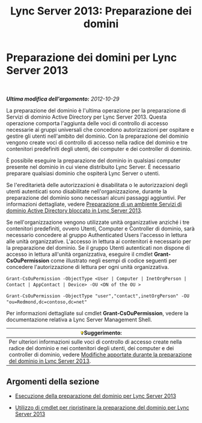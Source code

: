 ﻿---
title: 'Lync Server 2013: Preparazione dei domini'
TOCTitle: Preparazione dei domini
ms:assetid: 8eea541c-5f9d-4afc-92a8-a31d6f742544
ms:mtpsurl: https://technet.microsoft.com/it-it/library/Gg398721(v=OCS.15)
ms:contentKeyID: 49301298
ms.date: 08/24/2015
mtps_version: v=OCS.15
ms.translationtype: HT
---

# Preparazione dei domini per Lync Server 2013

 

_**Ultima modifica dell'argomento:** 2012-10-29_

La preparazione del dominio è l'ultima operazione per la preparazione di Servizi di dominio Active Directory per Lync Server 2013. Questa operazione comporta l'aggiunta delle voci di controllo di accesso necessarie ai gruppi universali che concedono autorizzazioni per ospitare e gestire gli utenti nell'ambito del dominio. Con la preparazione del dominio vengono create voci di controllo di accesso nella radice del dominio e tre contenitori predefiniti degli utenti, dei computer e dei controller di dominio.

È possibile eseguire la preparazione del dominio in qualsiasi computer presente nel dominio in cui viene distribuito Lync Server. È necessario preparare qualsiasi dominio che ospiterà Lync Server o utenti.

Se l'ereditarietà delle autorizzazioni è disabilitata o le autorizzazioni degli utenti autenticati sono disabilitate nell'organizzazione, durante la preparazione del dominio sono necessari alcuni passaggi aggiuntivi. Per informazioni dettagliate, vedere [Preparazione di un ambiente Servizi di dominio Active Directory bloccato in Lync Server 2013](lync-server-2013-preparing-a-locked-down-active-directory-domain-services.md).

Se nell'organizzazione vengono utilizzate unità organizzative anziché i tre contenitori predefiniti, ovvero Utenti, Computer e Controller di dominio, sarà necessario concedere al gruppo Authenticated Users l'accesso in lettura alle unità organizzative. L'accesso in lettura ai contenitori è necessario per la preparazione del dominio. Se il gruppo Utenti autenticati non dispone di accesso in lettura all'unità organizzativa, eseguire il cmdlet **Grant-CsOuPermission** come illustrato negli esempi di codice seguenti per concedere l'autorizzazione di lettura per ogni unità organizzativa.

```
Grant-CsOuPermission -ObjectType <User | Computer | InetOrgPerson | Contact | AppContact | Device> -OU <DN of the OU > 
```
```
Grant-CsOuPermission -ObjectType "user","contact",inetOrgPerson" -OU "ou=Redmond,dc=contoso,dc=net"
```

Per informazioni dettagliate sul cmdlet **Grant-CsOuPermission**, vedere la documentazione relativa a Lync Server Management Shell.

<table>
<thead>
<tr class="header">
<th><img src="images/Gg398201.tip(OCS.15).gif" title="tip" alt="tip" />Suggerimento:</th>
</tr>
</thead>
<tbody>
<tr class="odd">
<td>Per ulteriori informazioni sulle voci di controllo di accesso create nella radice del dominio e nei contenitori degli utenti, dei computer e dei controller di dominio, vedere <a href="lync-server-2013-changes-made-by-domain-preparation.md">Modifiche apportate durante la preparazione del dominio in Lync Server 2013</a>.</td>
</tr>
</tbody>
</table>


## Argomenti della sezione

  - [Esecuzione della preparazione del dominio per Lync Server 2013](lync-server-2013-running-domain-preparation.md)

  - [Utilizzo di cmdlet per ripristinare la preparazione del dominio per Lync Server 2013](lync-server-2013-using-cmdlets-to-reverse-domain-preparation.md)

